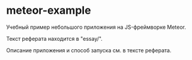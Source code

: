 # meteor-example
Учебный пример небольшого приложения на JS-фреймворке Meteor. 

Текст реферата находится в "essay/".

Описание приложения и способ запуска см. в тексте реферата.

